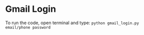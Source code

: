 # Gmail Login

To run the code, open terminal and type:
`python gmail_login.py email/phone password`
